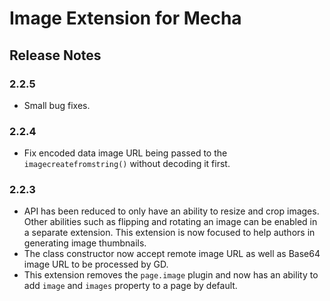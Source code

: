 Image Extension for Mecha
=========================

Release Notes
-------------

### 2.2.5

 - Small bug fixes.

### 2.2.4

 - Fix encoded data image URL being passed to the `imagecreatefromstring()` without decoding it first.

### 2.2.3

 - API has been reduced to only have an ability to resize and crop images. Other abilities such as flipping and rotating an image can be enabled in a separate extension. This extension is now focused to help authors in generating image thumbnails.
 - The class constructor now accept remote image URL as well as Base64 image URL to be processed by GD.
 - This extension removes the `page.image` plugin and now has an ability to add `image` and `images` property to a page by default.
